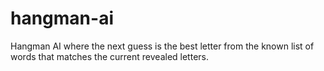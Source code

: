 # hangman-ai
Hangman AI where the next guess is the best letter from the known list of words that matches the current revealed letters.

